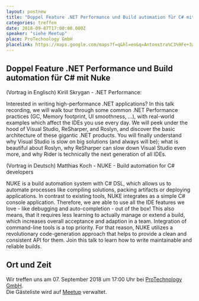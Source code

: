 ```yaml
---
layout: postnew
title: "Doppel Feature .NET Performance und Build automation für C# mit Nuke"
categories: treffen
date: 2018-09-07T17:00:00.000Z
speaker: "siehe Meetup"
place: ProTechnology GmbH
placelink: https://maps.google.com/maps?f=q&hl=en&q=Antonstra%C3%9Fe+3a%2C+Dresden%2C+de
---
```


## Doppel Feature .NET Performance und Build automation für C# mit Nuke
<p>(Vortrag in Englisch) Kirill Skrygan - .NET Performance:</p> <p>Interested in writing high-performance .NET applications? In this talk recording, we will walk tour through some common .NET Performance practices (GC, Memory footprint, UI smoothness, ...), with real-world examples which affect the IDEs you use every day. We will peek under the hood of Visual Studio, ReSharper, and Roslyn, and discover the basic architecture of these gigantic .NET products. You will finally understand why Visual Studio is slow on big solutions (and always will be); what is beautiful about Roslyn, why ReSharper can slow down Visual Studio even more, and why Rider is technically the next generation of all IDEs.</p> <p>(Vortrag in Deutsch) Matthias Koch - NUKE - Build automation for C# developers</p> <p>NUKE is a build automation system with C# DSL, which allows us to automate processes like compiling solutions, packing artifacts or deploying applications. In contrast to existing tools, NUKE integrates as a simple C# console application. Therefore, we are able to use all the IDE features we love - like debugging and auto-completion - out of the box! This also means, that it requires less learning to actually manage or extend a build, which increases overall acceptance and adaption in a team. Integration of command-line tools is a top priority. For that reason, NUKE utilizes a revolutionary code-generation approach that helps to provide a clean and consistent API for them. Join this talk to learn how to write maintainable and reliable builds.</p> 

## Ort und Zeit
Wir treffen uns am 07. September 2018 um 17:00 Uhr bei [ProTechnology GmbH](https://maps.google.com/maps?f=q&hl=en&q=Antonstra%C3%9Fe+3a%2C+Dresden%2C+de).  
Die Gästeliste wird auf [Meetup](https://www.meetup.com/NET-User-Group-Dresden/events/253868693/) verwaltet.
